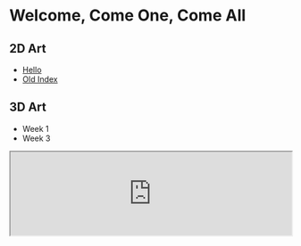 # Welcome, Come One, Come All

## 2D Art
- [Hello](https://ericawinfrey.myportfolio.com/)
- [Old Index](./index'demo'.html)

## 3D Art
- Week 1
- Week 3

<iframe src = "http://aquarica.github.io/ProgrammingDigitalMedia/Sketches/1/index.html" style="width:100%"></iframe>